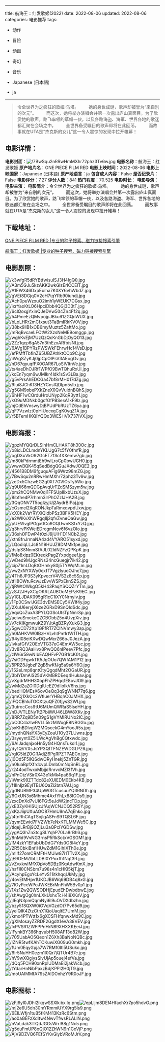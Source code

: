 
---
title: 航海王：红发歌姬(2022)
date: 2022-08-06
updated: 2022-08-06
categories: 电影推荐
tags:
- 动作
- 冒险
- 动画
- 奇幻
- 音乐

- Japanese (日本語)
- ja
---


> 令全世界为之疯狂的歌姬·乌塔。  　　她的身世成谜，歌声却被誉为“来自别的次元”。  　　而这次，她将举办演唱会并第一次露出庐山真面目。为了欣赏她的歌声，路飞率领的草帽一伙，以及各路海盗、海军、世界各地的歌迷都汇聚在会场之中。  　　全世界备受瞩目的歌声即将在此回荡。  　　而故事就在UTA是“杰克斯的女儿”这一令人震惊的发现中拉开帷幕！

## **电影详情**：

**电影封面**：<img src="https://image.tmdb.org/t/p/w200/7BwSqu2nRRwHmMXhr72phz3Tv6w.jpg" alt="/7BwSqu2nRRwHmMXhr72phz3Tv6w.jpg" title="/7BwSqu2nRRwHmMXhr72phz3Tv6w.jpg">
**电影名称**：航海王：红发歌姬
**原产地片名**：ONE PIECE FILM RED
**电影上映时间**：2022-08-06
**电影上映国家**：Japanese (日本語)
**原产地语言**：ja
**包含成人内容**：False
**是否纪录片**：False
**电影评分**：7.27
**评分人数**：841
**热门程度**：70.525
**电影时长**：
**电影导演**：
**电影主演**：
**电影简介**：令全世界为之疯狂的歌姬·乌塔。  　　她的身世成谜，歌声却被誉为“来自别的次元”。  　　而这次，她将举办演唱会并第一次露出庐山真面目。为了欣赏她的歌声，路飞率领的草帽一伙，以及各路海盗、海军、世界各地的歌迷都汇聚在会场之中。  　　全世界备受瞩目的歌声即将在此回荡。  　　而故事就在UTA是“杰克斯的女儿”这一令人震惊的发现中拉开帷幕！

## **下载地址**：
[ONE PIECE FILM RED |专业的种子搜索、磁力链接搜索引擎](https://movie.amd794.com:2083/?search=ONE%20PIECE%20FILM%20RED&ordering=&mode=match_phrase&page_size=10&page=1)

[航海王：红发歌姬 |专业的种子搜索、磁力链接搜索引擎](https://movie.amd794.com:2083/?search=%E8%88%AA%E6%B5%B7%E7%8E%8B%EF%BC%9A%E7%BA%A2%E5%8F%91%E6%AD%8C%E5%A7%AC&ordering=&mode=match_phrase&page_size=10&page=1)
 

## **电影剧照**：
<img src="https://image.tmdb.org/t/p/original/k3wfgR5dRYBtfwisuISJ3H4lgQ0.jpg" alt="/k3wfgR5dRYBtfwisuISJ3H4lgQ0.jpg" title="/k3wfgR5dRYBtfwisuISJ3H4lgQ0.jpg"><img src="https://image.tmdb.org/t/p/original/A3m5GJu5kzAKK2wkGlzErlCCElT.jpg" alt="/A3m5GJu5kzAKK2wkGlzErlCCElT.jpg" title="/A3m5GJu5kzAKK2wkGlzErlCCElT.jpg"><img src="https://image.tmdb.org/t/p/original/A1EWX46DxpEuiha7K0XY6vhWbdZ.jpg" alt="/A1EWX46DxpEuiha7K0XY6vhWbdZ.jpg" title="/A1EWX46DxpEuiha7K0XY6vhWbdZ.jpg"><img src="https://image.tmdb.org/t/p/original/gVEt8DGjq0V2cH7tqYRb90iuhdj.jpg" alt="/gVEt8DGjq0V2cH7tqYRb90iuhdj.jpg" title="/gVEt8DGjq0V2cH7tqYRb90iuhdj.jpg"><img src="https://image.tmdb.org/t/p/original/Ach0puWzxuO2imh1yWEUK7CGsx.jpg" alt="/Ach0puWzxuO2imh1yWEUK7CGsx.jpg" title="/Ach0puWzxuO2imh1yWEUK7CGsx.jpg"><img src="https://image.tmdb.org/t/p/original/ixrYaoKtLO6HpciDbb4QGj3D3tT.jpg" alt="/ixrYaoKtLO6HpciDbb4QGj3D3tT.jpg" title="/ixrYaoKtLO6HpciDbb4QGj3D3tT.jpg"><img src="https://image.tmdb.org/t/p/original/6clQoxgYxinQJeDVw504Zn4Ff2q.jpg" alt="/6clQoxgYxinQJeDVw504Zn4Ff2q.jpg" title="/6clQoxgYxinQJeDVw504Zn4Ff2q.jpg"><img src="https://image.tmdb.org/t/p/original/54PmeEzQMvpojpJBku61ZGQnWUX.jpg" alt="/54PmeEzQMvpojpJBku61ZGQnWUX.jpg" title="/54PmeEzQMvpojpJBku61ZGQnWUX.jpg"><img src="https://image.tmdb.org/t/p/original/bLoLHRr2mCfxsut3TaBmIRkKV0V.jpg" alt="/bLoLHRr2mCfxsut3TaBmIRkKV0V.jpg" title="/bLoLHRr2mCfxsut3TaBmIRkKV0V.jpg"><img src="https://image.tmdb.org/t/p/original/38bx9lIB1xOB6myMuztz5ZaftMo.jpg" alt="/38bx9lIB1xOB6myMuztz5ZaftMo.jpg" title="/38bx9lIB1xOB6myMuztz5ZaftMo.jpg"><img src="https://image.tmdb.org/t/p/original/mRqBvcaeLFOtW2XzsNeME9omggp.jpg" alt="/mRqBvcaeLFOtW2XzsNeME9omggp.jpg" title="/mRqBvcaeLFOtW2XzsNeME9omggp.jpg"><img src="https://image.tmdb.org/t/p/original/wghKvEjM7UzQzQcKnGbDjOyQO13.jpg" alt="/wghKvEjM7UzQzQcKnGbDjOyQO13.jpg" title="/wghKvEjM7UzQzQcKnGbDjOyQO13.jpg"><img src="https://image.tmdb.org/t/p/original/2Zz1qcp6gA57n3thEzxARfbisNI.jpg" alt="/2Zz1qcp6gA57n3thEzxARfbisNI.jpg" title="/2Zz1qcp6gA57n3thEzxARfbisNI.jpg"><img src="https://image.tmdb.org/t/p/original/6AVg1BPYRzPWSWkFEhrwHc14VsD.jpg" alt="/6AVg1BPYRzPWSWkFEhrwHc14VsD.jpg" title="/6AVg1BPYRzPWSWkFEhrwHc14VsD.jpg"><img src="https://image.tmdb.org/t/p/original/efPMffTbfinZ65UBZAthktCCp9C.jpg" alt="/efPMffTbfinZ65UBZAthktCCp9C.jpg" title="/efPMffTbfinZ65UBZAthktCCp9C.jpg"><img src="https://image.tmdb.org/t/p/original/iWrgSZyKJj0jpCpOlPsV3AEogOv.jpg" alt="/iWrgSZyKJj0jpCpOlPsV3AEogOv.jpg" title="/iWrgSZyKJj0jpCpOlPsV3AEogOv.jpg"><img src="https://image.tmdb.org/t/p/original/nD67qyuqfFX0OAR67LoSIVltnVe.jpg" alt="/nD67qyuqfFX0OAR67LoSIVltnVe.jpg" title="/nD67qyuqfFX0OAR67LoSIVltnVe.jpg"><img src="https://image.tmdb.org/t/p/original/ts4aeDhOJRf1WPfO9BwTQhuRxUI.jpg" alt="/ts4aeDhOJRf1WPfO9BwTQhuRxUI.jpg" title="/ts4aeDhOJRf1WPfO9BwTQhuRxUI.jpg"><img src="https://image.tmdb.org/t/p/original/kcEn7yqm6wJMlkr4Idk1sSv3LBa.jpg" alt="/kcEn7yqm6wJMlkr4Idk1sSv3LBa.jpg" title="/kcEn7yqm6wJMlkr4Idk1sSv3LBa.jpg"><img src="https://image.tmdb.org/t/p/original/g5vPrsAhEDCGa47bf8rMH017dZg.jpg" alt="/g5vPrsAhEDCGa47bf8rMH017dZg.jpg" title="/g5vPrsAhEDCGa47bf8rMH017dZg.jpg"><img src="https://image.tmdb.org/t/p/original/9Iui8JChKf3HZYCnsIQDIpn5slb.jpg" alt="/9Iui8JChKf3HZYCnsIQDIpn5slb.jpg" title="/9Iui8JChKf3HZYCnsIQDIpn5slb.jpg"><img src="https://image.tmdb.org/t/p/original/g5GM9obePXkZneX0QvVuldnBQhS.jpg" alt="/g5GM9obePXkZneX0QvVuldnBQhS.jpg" title="/g5GM9obePXkZneX0QvVuldnBQhS.jpg"><img src="https://image.tmdb.org/t/p/original/6hHF1wCQrduHrxUNyp2KqR3ytt1.jpg" alt="/6hHF1wCQrduHrxUNyp2KqR3ytt1.jpg" title="/6hHF1wCQrduHrxUNyp2KqR3ytt1.jpg"><img src="https://image.tmdb.org/t/p/original/kG9uMDNkb0gcfGfPBSesA1kF9lz.jpg" alt="/kG9uMDNkb0gcfGfPBSesA1kF9lz.jpg" title="/kG9uMDNkb0gcfGfPBSesA1kF9lz.jpg"><img src="https://image.tmdb.org/t/p/original/njCdEhVnswyDjBPUdPbRUzTZ6ya.jpg" alt="/njCdEhVnswyDjBPUdPbRUzTZ6ya.jpg" title="/njCdEhVnswyDjBPUdPbRUzTZ6ya.jpg"><img src="https://image.tmdb.org/t/p/original/qF7VzwIzt0pHiUocxgCgK0yqZ1A.jpg" alt="/qF7VzwIzt0pHiUocxgCgK0yqZ1A.jpg" title="/qF7VzwIzt0pHiUocxgCgK0yqZ1A.jpg"><img src="https://image.tmdb.org/t/p/original/r5BTemHKQIYQQo3WESHVX737IVX.jpg" alt="/r5BTemHKQIYQQo3WESHVX737IVX.jpg" title="/r5BTemHKQIYQQo3WESHVX737IVX.jpg">

## **电影海报**：
<img src="https://image.tmdb.org/t/p/original/gpzMYQQrDLSihHmCLHAKT8h30Oc.jpg" alt="/gpzMYQQrDLSihHmCLHAKT8h30Oc.jpg" title="/gpzMYQQrDLSihHmCLHAKT8h30Oc.jpg"><img src="https://image.tmdb.org/t/p/original/o8icLDCLmdnYKLUgG7c5fY0fmfR.jpg" alt="/o8icLDCLmdnYKLUgG7c5fY0fmfR.jpg" title="/o8icLDCLmdnYKLUgG7c5fY0fmfR.jpg"><img src="https://image.tmdb.org/t/p/original/ogDXuVkO92GcETZfSofXXemw7gb.jpg" alt="/ogDXuVkO92GcETZfSofXXemw7gb.jpg" title="/ogDXuVkO92GcETZfSofXXemw7gb.jpg"><img src="https://image.tmdb.org/t/p/original/m80kPdrmmtEh9wlLroCp0bwUGH0.jpg" alt="/m80kPdrmmtEh9wlLroCp0bwUGH0.jpg" title="/m80kPdrmmtEh9wlLroCp0bwUGH0.jpg"><img src="https://image.tmdb.org/t/p/original/wwwBQK45qSedBdgQGuJXdwJOQE2.jpg" alt="/wwwBQK45qSedBdgQGuJXdwJOQE2.jpg" title="/wwwBQK45qSedBdgQGuJXdwJOQE2.jpg"><img src="https://image.tmdb.org/t/p/original/4561B8DM9fguquAFig6Wrz98mZG.jpg" alt="/4561B8DM9fguquAFig6Wrz98mZG.jpg" title="/4561B8DM9fguquAFig6Wrz98mZG.jpg"><img src="https://image.tmdb.org/t/p/original/7BwSqu2nRRwHmMXhr72phz3Tv6w.jpg" alt="/7BwSqu2nRRwHmMXhr72phz3Tv6w.jpg" title="/7BwSqu2nRRwHmMXhr72phz3Tv6w.jpg"><img src="https://image.tmdb.org/t/p/original/zeDx5ChzwEG2g0XT7GVlOsTy5Wo.jpg" alt="/zeDx5ChzwEG2g0XT7GVlOsTy5Wo.jpg" title="/zeDx5ChzwEG2g0XT7GVlOsTy5Wo.jpg"><img src="https://image.tmdb.org/t/p/original/q9Ul66mQDGpAvqUrTZdSMSzym5w.jpg" alt="/q9Ul66mQDGpAvqUrTZdSMSzym5w.jpg" title="/q9Ul66mQDGpAvqUrTZdSMSzym5w.jpg"><img src="https://image.tmdb.org/t/p/original/pm2hCQNMw0qi1FFSUpIlixbUzuX.jpg" alt="/pm2hCQNMw0qi1FFSUpIlixbUzuX.jpg" title="/pm2hCQNMw0qi1FFSUpIlixbUzuX.jpg"><img src="https://image.tmdb.org/t/p/original/8ibfhe4P7rhmn3lrPhOZzIJHA2B.jpg" alt="/8ibfhe4P7rhmn3lrPhOZzIJHA2B.jpg" title="/8ibfhe4P7rhmn3lrPhOZzIJHA2B.jpg"><img src="https://image.tmdb.org/t/p/original/3QqONV7T5oglzyjUj2AydrBIPaj.jpg" alt="/3QqONV7T5oglzyjUj2AydrBIPaj.jpg" title="/3QqONV7T5oglzyjUj2AydrBIPaj.jpg"><img src="https://image.tmdb.org/t/p/original/cGsmel2XgRONJkpTaRmxqvpdUxw.jpg" alt="/cGsmel2XgRONJkpTaRmxqvpdUxw.jpg" title="/cGsmel2XgRONJkpTaRmxqvpdUxw.jpg"><img src="https://image.tmdb.org/t/p/original/xXCk2VaYRYXlQldbPSz3BFK5HEY.jpg" alt="/xXCk2VaYRYXlQldbPSz3BFK5HEY.jpg" title="/xXCk2VaYRYXlQldbPSz3BFK5HEY.jpg"><img src="https://image.tmdb.org/t/p/original/e2WIKvXhWRgqIlj2qfvZvneOaGw.jpg" alt="/e2WIKvXhWRgqIlj2qfvZvneOaGw.jpg" title="/e2WIKvXhWRgqIlj2qfvZvneOaGw.jpg"><img src="https://image.tmdb.org/t/p/original/pUEWvgIPGgx0Co9OQUwnKSfxYzQ.jpg" alt="/pUEWvgIPGgx0Co9OQUwnKSfxYzQ.jpg" title="/pUEWvgIPGgx0Co9OQUwnKSfxYzQ.jpg"><img src="https://image.tmdb.org/t/p/original/q3hrvPKWeiEDrcgmNov6f6vzOIo.jpg" alt="/q3hrvPKWeiEDrcgmNov6f6vzOIo.jpg" title="/q3hrvPKWeiEDrcgmNov6f6vzOIo.jpg"><img src="https://image.tmdb.org/t/p/original/36shOFDwP4t0ziJ9jUIH1D1NCb2.jpg" alt="/36shOFDwP4t0ziJ9jUIH1D1NCb2.jpg" title="/36shOFDwP4t0ziJ9jUIH1D1NCb2.jpg"><img src="https://image.tmdb.org/t/p/original/xtn8fnJrmaNA4zd4VYARO51syxd.jpg" alt="/xtn8fnJrmaNA4zd4VYARO51syxd.jpg" title="/xtn8fnJrmaNA4zd4VYARO51syxd.jpg"><img src="https://image.tmdb.org/t/p/original/LQodiqLLJc8N19HUJZ8DMMkfpe.jpg" alt="/LQodiqLLJc8N19HUJZ8DMMkfpe.jpg" title="/LQodiqLLJc8N19HUJZ8DMMkfpe.jpg"><img src="https://image.tmdb.org/t/p/original/dsIpS8NnmSfAJL02IdNZFzQPKpK.jpg" alt="/dsIpS8NnmSfAJL02IdNZFzQPKpK.jpg" title="/dsIpS8NnmSfAJL02IdNZFzQPKpK.jpg"><img src="https://image.tmdb.org/t/p/original/fMo8xipz0EKreqkPag2Yxpdgeef.jpg" alt="/fMo8xipz0EKreqkPag2Yxpdgeef.jpg" title="/fMo8xipz0EKreqkPag2Yxpdgeef.jpg"><img src="https://image.tmdb.org/t/p/original/wDed9MJgcRNs34ncGuegjr7ik42.jpg" alt="/wDed9MJgcRNs34ncGuegjr7ik42.jpg" title="/wDed9MJgcRNs34ncGuegjr7ik42.jpg"><img src="https://image.tmdb.org/t/p/original/cip71mLDqBtGHmky80j5TYWqMLm.jpg" alt="/cip71mLDqBtGHmky80j5TYWqMLm.jpg" title="/cip71mLDqBtGHmky80j5TYWqMLm.jpg"><img src="https://image.tmdb.org/t/p/original/vw2xNYXWy0cxfT7VgzlyuoOJhc7.jpg" alt="/vw2xNYXWy0cxfT7VgzlyuoOJhc7.jpg" title="/vw2xNYXWy0cxfT7VgzlyuoOJhc7.jpg"><img src="https://image.tmdb.org/t/p/original/4Th8JP3S3yKpvqcrV4VS2z8c5Sp.jpg" alt="/4Th8JP3S3yKpvqcrV4VS2z8c5Sp.jpg" title="/4Th8JP3S3yKpvqcrV4VS2z8c5Sp.jpg"><img src="https://image.tmdb.org/t/p/original/tfil8OWtuRcwJzEvvWSPxEknSZS.jpg" alt="/tfil8OWtuRcwJzEvvWSPxEknSZS.jpg" title="/tfil8OWtuRcwJzEvvWSPxEknSZS.jpg"><img src="https://image.tmdb.org/t/p/original/tjRWtOWkgQ5kH43PaqYSQQZrYTm.jpg" alt="/tjRWtOWkgQ5kH43PaqYSQQZrYTm.jpg" title="/tjRWtOWkgQ5kH43PaqYSQQZrYTm.jpg"><img src="https://image.tmdb.org/t/p/original/zSJ2JHyXCgOKRLAUBOoMEPzK9EC.jpg" alt="/zSJ2JHyXCgOKRLAUBOoMEPzK9EC.jpg" title="/zSJ2JHyXCgOKRLAUBOoMEPzK9EC.jpg"><img src="https://image.tmdb.org/t/p/original/y1CLJDAK095gR1cC1iXY0Nrnylv.jpg" alt="/y1CLJDAK095gR1cC1iXY0Nrnylv.jpg" title="/y1CLJDAK095gR1cC1iXY0Nrnylv.jpg"><img src="https://image.tmdb.org/t/p/original/1Fp0CSwIJGE3dvEMSECy5KWIf4y.jpg" alt="/1Fp0CSwIJGE3dvEMSECy5KWIf4y.jpg" title="/1Fp0CSwIJGE3dvEMSECy5KWIf4y.jpg"><img src="https://image.tmdb.org/t/p/original/2XuU6eryjX6ze2GRxD9SnQIdSdc.jpg" alt="/2XuU6eryjX6ze2GRxD9SnQIdSdc.jpg" title="/2XuU6eryjX6ze2GRxD9SnQIdSdc.jpg"><img src="https://image.tmdb.org/t/p/original/eqxQcZuxA3PYLQGSoUtsTpNmrSp.jpg" alt="/eqxQcZuxA3PYLQGSoUtsTpNmrSp.jpg" title="/eqxQcZuxA3PYLQGSoUtsTpNmrSp.jpg"><img src="https://image.tmdb.org/t/p/original/aeivuSmokeCZCBObbZ5n4UvpXiv.jpg" alt="/aeivuSmokeCZCBObbZ5n4UvpXiv.jpg" title="/aeivuSmokeCZCBObbZ5n4UvpXiv.jpg"><img src="https://image.tmdb.org/t/p/original/v7cKIKgmwuKZ9YJtAgBZRyXukG3.jpg" alt="/v7cKIKgmwuKZ9YJtAgBZRyXukG3.jpg" title="/v7cKIKgmwuKZ9YJtAgBZRyXukG3.jpg"><img src="https://image.tmdb.org/t/p/original/5gwCD72Xp1GFfRT7ZClNVmwy3ap.jpg" alt="/5gwCD72Xp1GFfRT7ZClNVmwy3ap.jpg" title="/5gwCD72Xp1GFfRT7ZClNVmwy3ap.jpg"><img src="https://image.tmdb.org/t/p/original/h0IAHKVW0IBzHVLvhtPm1rtW1TH.jpg" alt="/h0IAHKVW0IBzHVLvhtPm1rtW1TH.jpg" title="/h0IAHKVW0IBzHVLvhtPm1rtW1TH.jpg"><img src="https://image.tmdb.org/t/p/original/94yI08eiKXwDQwMcrZ66oJ0JezA.jpg" alt="/94yI08eiKXwDQwMcrZ66oJ0JezA.jpg" title="/94yI08eiKXwDQwMcrZ66oJ0JezA.jpg"><img src="https://image.tmdb.org/t/p/original/ivkafGfV2OEoVTG37eC4EmAW5ec.jpg" alt="/ivkafGfV2OEoVTG37eC4EmAW5ec.jpg" title="/ivkafGfV2OEoVTG37eC4EmAW5ec.jpg"><img src="https://image.tmdb.org/t/p/original/3v8RQ3AaHvx8PwQQ6nIPeev7Pfc.jpg" alt="/3v8RQ3AaHvx8PwQQ6nIPeev7Pfc.jpg" title="/3v8RQ3AaHvx8PwQQ6nIPeev7Pfc.jpg"><img src="https://image.tmdb.org/t/p/original/zlW6r59wNIbEAQHFvP7GB1rcK0t.jpg" alt="/zlW6r59wNIbEAQHFvP7GB1rcK0t.jpg" title="/zlW6r59wNIbEAQHFvP7GB1rcK0t.jpg"><img src="https://image.tmdb.org/t/p/original/7siGDFgwkTK5JgOUo7QWfAM1P12.jpg" alt="/7siGDFgwkTK5JgOUo7QWfAM1P12.jpg" title="/7siGDFgwkTK5JgOUo7QWfAM1P12.jpg"><img src="https://image.tmdb.org/t/p/original/5PRZ8JgbzF2gB5wKfJg5a9s6Y6O.jpg" alt="/5PRZ8JgbzF2gB5wKfJg5a9s6Y6O.jpg" title="/5PRZ8JgbzF2gB5wKfJg5a9s6Y6O.jpg"><img src="https://image.tmdb.org/t/p/original/152eLmp8qntOtyQgqdMht2OGaUR.jpg" alt="/152eLmp8qntOtyQgqdMht2OGaUR.jpg" title="/152eLmp8qntOtyQgqdMht2OGaUR.jpg"><img src="https://image.tmdb.org/t/p/original/3blYDmAlS25dVKMBRDEeq4Hukav.jpg" alt="/3blYDmAlS25dVKMBRDEeq4Hukav.jpg" title="/3blYDmAlS25dVKMBRDEeq4Hukav.jpg"><img src="https://image.tmdb.org/t/p/original/vXgdrMHH3XopFhZPHqq1E8ovJO9.jpg" alt="/vXgdrMHH3XopFhZPHqq1E8ovJO9.jpg" title="/vXgdrMHH3XopFhZPHqq1E8ovJO9.jpg"><img src="https://image.tmdb.org/t/p/original/wMd2aZOI0DglUeEZ9dIioIkV6hs.jpg" alt="/wMd2aZOI0DglUeEZ9dIioIkV6hs.jpg" title="/wMd2aZOI0DglUeEZ9dIioIkV6hs.jpg"><img src="https://image.tmdb.org/t/p/original/bedHQMEsX6ovOeQq3q9gWNN77q6.jpg" alt="/bedHQMEsX6ovOeQq3q9gWNN77q6.jpg" title="/bedHQMEsX6ovOeQq3q9gWNN77q6.jpg"><img src="https://image.tmdb.org/t/p/original/qmCj1XkOc2WtIuerYHBqhC0JMHX.jpg" alt="/qmCj1XkOc2WtIuerYHBqhC0JMHX.jpg" title="/qmCj1XkOc2WtIuerYHBqhC0JMHX.jpg"><img src="https://image.tmdb.org/t/p/original/iFQCBhluTOOXtzuQFZ0fjysS2WI.jpg" alt="/iFQCBhluTOOXtzuQFZ0fjysS2WI.jpg" title="/iFQCBhluTOOXtzuQFZ0fjysS2WI.jpg"><img src="https://image.tmdb.org/t/p/original/3utrocCos9tU6MUmQWRaS5lseHH.jpg" alt="/3utrocCos9tU6MUmQWRaS5lseHH.jpg" title="/3utrocCos9tU6MUmQWRaS5lseHH.jpg"><img src="https://image.tmdb.org/t/p/original/nDJVTLENyTt2PbiiWU46LBW8XKv.jpg" alt="/nDJVTLENyTt2PbiiWU46LBW8XKv.jpg" title="/nDJVTLENyTt2PbiiWU46LBW8XKv.jpg"><img src="https://image.tmdb.org/t/p/original/8RR7Zq9D5n09gS1gVYMlRUNo2IC.jpg" alt="/8RR7Zq9D5n09gS1gVYMlRUNo2IC.jpg" title="/8RR7Zq9D5n09gS1gVYMlRUNo2IC.jpg"><img src="https://image.tmdb.org/t/p/original/oC0CsbzIwRVLL5kzMWogE8NBGGo.jpg" alt="/oC0CsbzIwRVLL5kzMWogE8NBGGo.jpg" title="/oC0CsbzIwRVLL5kzMWogE8NBGGo.jpg"><img src="https://image.tmdb.org/t/p/original/sxKhBDlvgW2MQscekG4mYooJt5s.jpg" alt="/sxKhBDlvgW2MQscekG4mYooJt5s.jpg" title="/sxKhBDlvgW2MQscekG4mYooJt5s.jpg"><img src="https://image.tmdb.org/t/p/original/mydhQNaYX3yEyZouU1Oy37LUwns.jpg" alt="/mydhQNaYX3yEyZouU1Oy37LUwns.jpg" title="/mydhQNaYX3yEyZouU1Oy37LUwns.jpg"><img src="https://image.tmdb.org/t/p/original/3syeynt0Z5lLWcAgVhBg0Qtxwdc.jpg" alt="/3syeynt0Z5lLWcAgVhBg0Qtxwdc.jpg" title="/3syeynt0Z5lLWcAgVhBg0Qtxwdc.jpg"><img src="https://image.tmdb.org/t/p/original/6AIJadqnjxoHn5yG4HQnsTukol1.jpg" alt="/6AIJadqnjxoHn5yG4HQnsTukol1.jpg" title="/6AIJadqnjxoHn5yG4HQnsTukol1.jpg"><img src="https://image.tmdb.org/t/p/original/dy1QVVXsJsYP3QfTFNZEWDGLPZ6.jpg" alt="/dy1QVVXsJsYP3QfTFNZEWDGLPZ6.jpg" title="/dy1QVVXsJsYP3QfTFNZEWDGLPZ6.jpg"><img src="https://image.tmdb.org/t/p/original/rgIG5ldZOGRAdjZ6PgRPZTPAECn.jpg" alt="/rgIG5ldZOGRAdjZ6PgRPZTPAECn.jpg" title="/rgIG5ldZOGRAdjZ6PgRPZTPAECn.jpg"><img src="https://image.tmdb.org/t/p/original/j0Od5F5iIQSdwORyHnekj5ZnTGR.jpg" alt="/j0Od5F5iIQSdwORyHnekj5ZnTGR.jpg" title="/j0Od5F5iIQSdwORyHnekj5ZnTGR.jpg"><img src="https://image.tmdb.org/t/p/original/n0IuaBpfXfrdcvpLDmb0mNqSnRL.jpg" alt="/n0IuaBpfXfrdcvpLDmb0mNqSnRL.jpg" title="/n0IuaBpfXfrdcvpLDmb0mNqSnRL.jpg"><img src="https://image.tmdb.org/t/p/original/r244odTwxxMbjjdRnrvcMZl3fVh.jpg" alt="/r244odTwxxMbjjdRnrvcMZl3fVh.jpg" title="/r244odTwxxMbjjdRnrvcMZl3fVh.jpg"><img src="https://image.tmdb.org/t/p/original/nPnCtzVSir0X43e1kMk4pa66q1F.jpg" alt="/nPnCtzVSir0X43e1kMk4pa66q1F.jpg" title="/nPnCtzVSir0X43e1kMk4pa66q1F.jpg"><img src="https://image.tmdb.org/t/p/original/iWmk99ZTTdc82eXUIEDM0Ekb4KB.jpg" alt="/iWmk99ZTTdc82eXUIEDM0Ekb4KB.jpg" title="/iWmk99ZTTdc82eXUIEDM0Ekb4KB.jpg"><img src="https://image.tmdb.org/t/p/original/f1IInIjz9EylTBU6QaZi2btn7AU.jpg" alt="/f1IInIjz9EylTBU6QaZi2btn7AU.jpg" title="/f1IInIjz9EylTBU6QaZi2btn7AU.jpg"><img src="https://image.tmdb.org/t/p/original/gdNUBMP34UpW0GTcusuuYQ3RNDh.jpg" alt="/gdNUBMP34UpW0GTcusuuYQ3RNDh.jpg" title="/gdNUBMP34UpW0GTcusuuYQ3RNDh.jpg"><img src="https://image.tmdb.org/t/p/original/6GxUN3x6Mhme4AxfYhLx88IGOs9.jpg" alt="/6GxUN3x6Mhme4AxfYhLx88IGOs9.jpg" title="/6GxUN3x6Mhme4AxfYhLx88IGOs9.jpg"><img src="https://image.tmdb.org/t/p/original/zxcDnXd7vUI6FGt5eJdW2jncTDp.jpg" alt="/zxcDnXd7vUI6FGt5eJdW2jncTDp.jpg" title="/zxcDnXd7vUI6FGt5eJdW2jncTDp.jpg"><img src="https://image.tmdb.org/t/p/original/xE3ZyKHISUjzJfAqWCNJDQ52R5Y.jpg" alt="/xE3ZyKHISUjzJfAqWCNJDQ52R5Y.jpg" title="/xE3ZyKHISUjzJfAqWCNJDQ52R5Y.jpg"><img src="https://image.tmdb.org/t/p/original/xKzJiipUXuAOO87HmU9nA7qEhko.jpg" alt="/xKzJiipUXuAOO87HmU9nA7qEhko.jpg" title="/xKzJiipUXuAOO87HmU9nA7qEhko.jpg"><img src="https://image.tmdb.org/t/p/original/j4tnRhCAgTSojlgASFnS9TQSL6F.jpg" alt="/j4tnRhCAgTSojlgASFnS9TQSL6F.jpg" title="/j4tnRhCAgTSojlgASFnS9TQSL6F.jpg"><img src="https://image.tmdb.org/t/p/original/qymEEwid7FVZWb7eNxKTLMMWe5C.jpg" alt="/qymEEwid7FVZWb7eNxKTLMMWe5C.jpg" title="/qymEEwid7FVZWb7eNxKTLMMWe5C.jpg"><img src="https://image.tmdb.org/t/p/original/tlqejLRrBj9QZjLu3aQPcIYGDSw.jpg" alt="/tlqejLRrBj9QZjLu3aQPcIYGDSw.jpg" title="/tlqejLRrBj9QZjLu3aQPcIYGDSw.jpg"><img src="https://image.tmdb.org/t/p/original/ygAQ3hZn3tcgSLYqhP70La8rBh6.jpg" alt="/ygAQ3hZn3tcgSLYqhP70La8rBh6.jpg" title="/ygAQ3hZn3tcgSLYqhP70La8rBh6.jpg"><img src="https://image.tmdb.org/t/p/original/8nMd9VvNG3rnsP5RkSotxVGSGMf.jpg" alt="/8nMd9VvNG3rnsP5RkSotxVGSGMf.jpg" title="/8nMd9VvNG3rnsP5RkSotxVGSGMf.jpg"><img src="https://image.tmdb.org/t/p/original/lM4zkY1EFabUbDdG7Yds0O8l4cY.jpg" alt="/lM4zkY1EFabUbDdG7Yds0O8l4cY.jpg" title="/lM4zkY1EFabUbDdG7Yds0O8l4cY.jpg"><img src="https://image.tmdb.org/t/p/original/2R5CbkiBnfiHUwZdM1GIhIXTh0e.jpg" alt="/2R5CbkiBnfiHUwZdM1GIhIXTh0e.jpg" title="/2R5CbkiBnfiHUwZdM1GIhIXTh0e.jpg"><img src="https://image.tmdb.org/t/p/original/mIlf27omORMFtHMUiw87i1TTv2X.jpg" alt="/mIlf27omORMFtHMUiw87i1TTv2X.jpg" title="/mIlf27omORMFtHMUiw87i1TTv2X.jpg"><img src="https://image.tmdb.org/t/p/original/jE9OEMZlbLL0BI0YPoxfh1Nqt3R.jpg" alt="/jE9OEMZlbLL0BI0YPoxfh1Nqt3R.jpg" title="/jE9OEMZlbLL0BI0YPoxfh1Nqt3R.jpg"><img src="https://image.tmdb.org/t/p/original/vZvxkwIMfXOpVo5DBz0KqAdwKmX.jpg" alt="/vZvxkwIMfXOpVo5DBz0KqAdwKmX.jpg" title="/vZvxkwIMfXOpVo5DBz0KqAdwKmX.jpg"><img src="https://image.tmdb.org/t/p/original/hsf1I0CNSbm7u98s4n1cHKl5kjT.jpg" alt="/hsf1I0CNSbm7u98s4n1cHKl5kjT.jpg" title="/hsf1I0CNSbm7u98s4n1cHKl5kjT.jpg"><img src="https://image.tmdb.org/t/p/original/AcyhpEgoYcLeYvS11itkhqqUkMy.jpg" alt="/AcyhpEgoYcLeYvS11itkhqqUkMy.jpg" title="/AcyhpEgoYcLeYvS11itkhqqUkMy.jpg"><img src="https://image.tmdb.org/t/p/original/4ovEtMHpv1UKDJB6Wq69DB4q8xG.jpg" alt="/4ovEtMHpv1UKDJB6Wq69DB4q8xG.jpg" title="/4ovEtMHpv1UKDJB6Wq69DB4q8xG.jpg"><img src="https://image.tmdb.org/t/p/original/7lOyPccWPoJWKEBrMnFhW5Bv0p1.jpg" alt="/7lOyPccWPoJWKEBrMnFhW5Bv0p1.jpg" title="/7lOyPccWPoJWKEBrMnFhW5Bv0p1.jpg"><img src="https://image.tmdb.org/t/p/original/1Xz1Zw2QWSODHjEpudEhDwbdbwE.jpg" alt="/1Xz1Zw2QWSODHjEpudEhDwbdbwE.jpg" title="/1Xz1Zw2QWSODHjEpudEhDwbdbwE.jpg"><img src="https://image.tmdb.org/t/p/original/shAwgOg0hnLXkUxhxTcH4i8XKsV.jpg" alt="/shAwgOg0hnLXkUxhxTcH4i8XKsV.jpg" title="/shAwgOg0hnLXkUxhxTcH4i8XKsV.jpg"><img src="https://image.tmdb.org/t/p/original/jIEqN3pmQqmNyi6l9uOVDXdbzhn.jpg" alt="/jIEqN3pmQqmNyi6l9uOVDXdbzhn.jpg" title="/jIEqN3pmQqmNyi6l9uOVDXdbzhn.jpg"><img src="https://image.tmdb.org/t/p/original/bzy518QXW0iOVqVGzdOt7Pv65d9.jpg" alt="/bzy518QXW0iOVqVGzdOt7Pv65d9.jpg" title="/bzy518QXW0iOVqVGzdOt7Pv65d9.jpg"><img src="https://image.tmdb.org/t/p/original/yeiQlK4ZtzCtnX1QoUaqltE7UmM.jpg" alt="/yeiQlK4ZtzCtnX1QoUaqltE7UmM.jpg" title="/yeiQlK4ZtzCtnX1QoUaqltE7UmM.jpg"><img src="https://image.tmdb.org/t/p/original/kmx4PTWtt1x6gXCSFHfqnwxMd9C.jpg" alt="/kmx4PTWtt1x6gXCSFHfqnwxMd9C.jpg" title="/kmx4PTWtt1x6gXCSFHfqnwxMd9C.jpg"><img src="https://image.tmdb.org/t/p/original/gXlMosayZZRDF2GgdX1eVA38VEV.jpg" alt="/gXlMosayZZRDF2GgdX1eVA38VEV.jpg" title="/gXlMosayZZRDF2GgdX1eVA38VEV.jpg"><img src="https://image.tmdb.org/t/p/original/lxPVSR1ZWFPPnHrN89XHXXKEeiJ.jpg" alt="/lxPVSR1ZWFPPnHrN89XHXXKEeiJ.jpg" title="/lxPVSR1ZWFPPnHrN89XHXXKEeiJ.jpg"><img src="https://image.tmdb.org/t/p/original/lFynkBY366hqvubH508AF13d82W.jpg" alt="/lFynkBY366hqvubH508AF13d82W.jpg" title="/lFynkBY366hqvubH508AF13d82W.jpg"><img src="https://image.tmdb.org/t/p/original/705UabAO5Qeon1Z6Xh3BaNoNQBc.jpg" alt="/705UabAO5Qeon1Z6Xh3BaNoNQBc.jpg" title="/705UabAO5Qeon1Z6Xh3BaNoNQBc.jpg"><img src="https://image.tmdb.org/t/p/original/lZNR5twfKAhTCKuwiXG09uG0mkh.jpg" alt="/lZNR5twfKAhTCKuwiXG09uG0mkh.jpg" title="/lZNR5twfKAhTCKuwiXG09uG0mkh.jpg"><img src="https://image.tmdb.org/t/p/original/fUm0EqyGpja7W7RM10ltl5USuko.jpg" alt="/fUm0EqyGpja7W7RM10ltl5USuko.jpg" title="/fUm0EqyGpja7W7RM10ltl5USuko.jpg"><img src="https://image.tmdb.org/t/p/original/6Ir5NuHH0ezm1I0Qr7jQTUr4B7c.jpg" alt="/6Ir5NuHH0ezm1I0Qr7jQTUr4B7c.jpg" title="/6Ir5NuHH0ezm1I0Qr7jQTUr4B7c.jpg"><img src="https://image.tmdb.org/t/p/original/hV9wXQgiysSivUjAp5ouej4efVa.jpg" alt="/hV9wXQgiysSivUjAp5ouej4efVa.jpg" title="/hV9wXQgiysSivUjAp5ouej4efVa.jpg"><img src="https://image.tmdb.org/t/p/original/dQq5FCH90xnRplUDMaBi2jakWcb.jpg" alt="/dQq5FCH90xnRplUDMaBi2jakWcb.jpg" title="/dQq5FCH90xnRplUDMaBi2jakWcb.jpg"><img src="https://image.tmdb.org/t/p/original/tYdarHnNibPaxzBdjKPPl2H0jT9.jpg" alt="/tYdarHnNibPaxzBdjKPPl2H0jT9.jpg" title="/tYdarHnNibPaxzBdjKPPl2H0jT9.jpg"><img src="https://image.tmdb.org/t/p/original/moUAIMMfA79sZAlDOnhzY9R0oJF.jpg" alt="/moUAIMMfA79sZAlDOnhzY9R0oJF.jpg" title="/moUAIMMfA79sZAlDOnhzY9R0oJF.jpg">

## **电影图标**：
<img src="https://image.tmdb.org/t/p/original/zFj6yI0JDhI2ikqwSSXlkibxlIq.png" alt="/zFj6yI0JDhI2ikqwSSXlkibxlIq.png" title="/zFj6yI0JDhI2ikqwSSXlkibxlIq.png"><img src="https://image.tmdb.org/t/p/original/epLljm8DEf4HfachXr7po5hdvO.png" alt="/epLljm8DEf4HfachXr7po5hdvO.png" title="/epLljm8DEf4HfachXr7po5hdvO.png"><img src="https://image.tmdb.org/t/p/original/mj2e6U5dn30mYRmmiUYX9rg5ls9.png" alt="/mj2e6U5dn30mYRmmiUYX9rg5ls9.png" title="/mj2e6U5dn30mYRmmiUYX9rg5ls9.png"><img src="https://image.tmdb.org/t/p/original/6EILWfjn1tuB5fKM413KzRc6Stm.png" alt="/6EILWfjn1tuB5fKM413KzRc6Stm.png" title="/6EILWfjn1tuB5fKM413KzRc6Stm.png"><img src="https://image.tmdb.org/t/p/original/ao0aGEFzXdltw4NwvTfwsRLALlN.png" alt="/ao0aGEFzXdltw4NwvTfwsRLALlN.png" title="/ao0aGEFzXdltw4NwvTfwsRLALlN.png"><img src="https://image.tmdb.org/t/p/original/nVaLdak3lTQdJGGsWrrI88g1Nc5.png" alt="/nVaLdak3lTQdJGGsWrrI88g1Nc5.png" title="/nVaLdak3lTQdJGGsWrrI88g1Nc5.png"><img src="https://image.tmdb.org/t/p/original/g5duFmUP8oQjO12ZhWN9n1CxVjP.png" alt="/g5duFmUP8oQjO12ZhWN9n1CxVjP.png" title="/g5duFmUP8oQjO12ZhWN9n1CxVjP.png"><img src="https://image.tmdb.org/t/p/original/AjV9DZVQ6FEfSYKvGiybVRoMJrV.png" alt="/AjV9DZVQ6FEfSYKvGiybVRoMJrV.png" title="/AjV9DZVQ6FEfSYKvGiybVRoMJrV.png">
